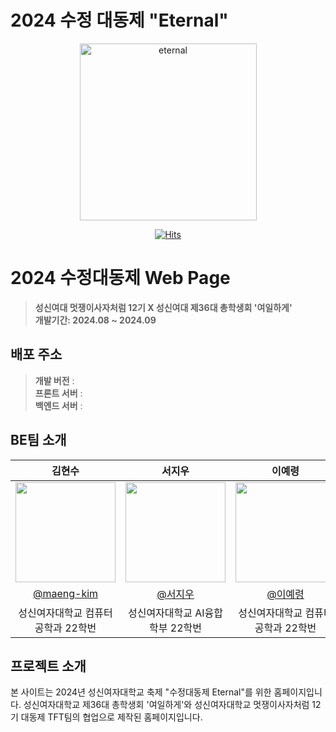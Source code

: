 # 2024 수정 대동제 "Eternal" 

<div align="center">
<img width="283" alt="eternal" src="https://github.com/user-attachments/assets/a22d85a4-3863-4453-a32b-9b9c6d17add8">

[![Hits](https://hits.seeyoufarm.com/api/count/incr/badge.svg?url=https%3A%2F%2Fgithub.com%2F2024-SSWU-Eternal%2FEternal-BE&count_bg=%23D6BEDC&title_bg=%235C4795&icon=&icon_color=%23E7E7E7&title=hits&edge_flat=false)](https://hits.seeyoufarm.com)

</div>

# 2024 수정대동제 Web Page 
> **성신여대 멋쟁이사자처럼 12기 X 성신여대 제36대 총학생회 '여일하게'** <br/> **개발기간: 2024.08 ~ 2024.09**

## 배포 주소

> **개발 버전** :  <br>
> **프론트 서버** : <br>
> **백엔드 서버** : <br>

## BE팀 소개

|      김현수       |          서지우         |       이예령        |                                                                                                               
| :------------------------------------------------------------------------------: | :---------------------------------------------------------------------------------------------------------------------------------------------------: | :---------------------------------------------------------------------------------------------------------------------------------------------------------------------------------------------------: | 
|   <img width="160px" src="https://github.com/user-attachments/assets/da4f68e6-0e49-4953-b5aa-5505ede5f963"/>    |                      <img width="160px" src="이미지 넣어주세용" />    |                   <img width="160px" src="이미지 넣어주세용"/>   |
|   [@maeng-kim](https://github.com/maeng-kim)   |    [@서지우](https://github.com/쥬)  | [@이예령](https://github.com/령)  |
| 성신여자대학교 컴퓨터공학과 22학번 | 성신여자대학교 AI융합학부 22학번 | 성신여자대학교 컴퓨터공학과 22학번 |

## 프로젝트 소개

본 사이트는 2024년 성신여자대학교 축제 "수정대동제 Eternal"를 위한 홈페이지입니다. 성신여자대학교 제36대 총학생회 '여일하게'와 성신여자대학교 멋쟁이사자처럼 12기 대동제 TFT팀의 협업으로 제작된 홈페이지입니다.
